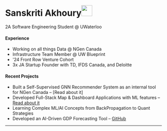 <h1 align="left"><b>Sanskriti Akhoury</b><img src="https://media.giphy.com/media/hvRJCLFzcasrR4ia7z/giphy.gif" width="35"></h1>
2A Software Engineering Student @ UWaterloo

#### Experience
<!--  -->
- Working on all things Data @ NGen Canada
- Infrastructure Team Member @ UW Blueprint
- '24 Front Row Venture Cohort
- 3x JA Startup Founder with TD, IFDS Canada, and Deloitte

#### Recent Projects
<!--  -->
- Built a Self-Supervised GNN Recommender System as an internal tool for NGen Canada – [Read about it]
- Developed Full-Stack Map & Dashboard Applications with ML features – [Read about it](#)
- Learning Complex ML/AI Concepts from BackPropagation to Quant Strategies
- Developed an AI-Driven GDP Forecasting Tool – [GitHub](#)

---
